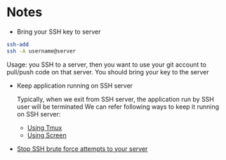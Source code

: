 <h1>Notes</h1>

- Bring your SSH key to server
```bash
ssh-add
ssh -A username@server
```

Usage: you SSH to a server, then you want to use your git account to pull/push code on that server.
You should bring your key to the server

- Keep application running on SSH server

  Typically, when we exit from SSH server, the application run by SSH user will be terminated
  We can refer following ways to keep it running on SSH server:
  - [Using Tmux](https://linuxize.com/post/getting-started-with-tmux/)
  - [Using Screen](https://linuxize.com/post/how-to-use-linux-screen/)

- [Stop SSH brute force attempts to your server](https://withblue.ink/2016/07/15/stop-ssh-brute-force-attempts.html)
 
